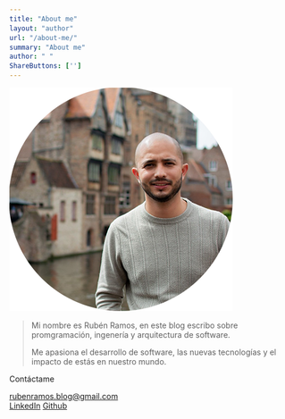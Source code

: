 ```yaml
---
title: "About me"
layout: "author"
url: "/about-me/"
summary: "About me"
author: " "
ShareButtons: ['']
---
```


![gráfica-con-datos-series-temporal](/images/about-me.png)


> Mi nombre es Rubén Ramos, en este blog escribo sobre promgramación, ingenería y arquitectura de software.
> 
> Me apasiona el desarrollo de software, las nuevas tecnologías y el impacto de estás en nuestro mundo.


Contáctame

rubenramos.blog@gmail.com  
[LinkedIn](https://www.linkedin.com/in/ruben-ramos-dev)
[Github](https://github.com/rubenramosDev/)
 